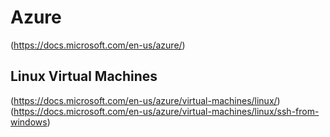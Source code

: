 # Azure
(https://docs.microsoft.com/en-us/azure/)

## Linux Virtual Machines
(https://docs.microsoft.com/en-us/azure/virtual-machines/linux/)  
(https://docs.microsoft.com/en-us/azure/virtual-machines/linux/ssh-from-windows)
